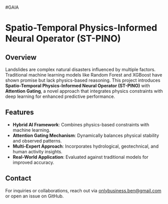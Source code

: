 #GAIA
# Spatio-Temporal Physics-Informed Neural Operator (ST-PINO)

## Overview
Landslides are complex natural disasters influenced by multiple factors. Traditional machine learning models like Random Forest and XGBoost have shown promise but lack physics-based reasoning. This project introduces **Spatio-Temporal Physics-Informed Neural Operator (ST-PINO)** with **Attention Gating**, a novel approach that integrates physics constraints with deep learning for enhanced predictive performance.

## Features
- **Hybrid AI Framework**: Combines physics-based constraints with machine learning.
- **Attention Gating Mechanism**: Dynamically balances physical stability and observed patterns.
- **Multi-Expert Approach**: Incorporates hydrological, geotechnical, and human activity insights.
- **Real-World Application**: Evaluated against traditional models for improved accuracy.


## Contact
For inquiries or collaborations, reach out via onlybusiness.ben@gmail.com or open an issue on GitHub.

